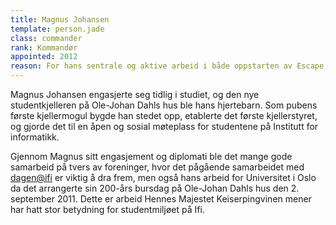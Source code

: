 ```yaml
---
title: Magnus Johansen
template: person.jade
class: commander
rank: Kommandør
appointed: 2012
reason: For hans sentrale og aktive arbeid i både oppstarten av Escape, men også oppfølging de påfølgende årene med vise råd og god teft, tildeles Magnus Johansen graden Kommandør av Hennes Majestet Keiserpingvinen den Fornemmes orden.
---
```


Magnus Johansen engasjerte seg tidlig i studiet, og den nye studentkjelleren på Ole-Johan Dahls hus ble hans hjertebarn. Som pubens første kjellermogul bygde han stedet opp, etablerte det første kjellerstyret, og gjorde det til en åpen og sosial møteplass for studentene på Institutt for informatikk.

Gjennom Magnus sitt engasjement og diplomati ble det mange gode samarbeid på tvers av foreninger, hvor det pågående samarbeidet med [dagen@ifi](http://www.dagenatifi.no/) er viktig å dra frem, men også hans arbeid for Universitet i Oslo da det arrangerte sin 200-års bursdag på Ole-Johan Dahls hus den 2. september 2011. Dette er arbeid Hennes Majestet Keiserpingvinen mener har hatt stor betydning for studentmiljøet på Ifi.
